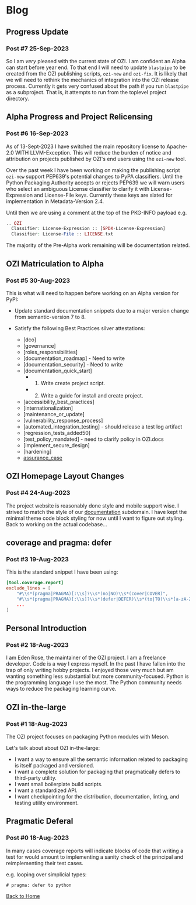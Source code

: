 # Blog

## Progress Update

### Post #7 25-Sep-2023

So I am *very* pleased with the current state of OZI. I am confident an Alpha can start before year end. To that end I will need to update ``blastpipe`` to be created from the OZI publishing scripts, ``ozi-new`` and ``ozi-fix``. It is likely that we will need to rethink the mechanics of integration into the OZI release process. Currently it gets very confused about the path if you run ``blastpipe`` as a subproject. That is, it attempts to run from the toplevel project directory.

## Alpha Progress and Project Relicensing

### Post #6 16-Sep-2023

As of 13-Sept-2023 I have switched the main repository license to Apache-2.0 WITH LLVM-Exception.
This will reduce the burden of notice and attribution on projects published by OZI's end users using the ``ozi-new`` tool.

Over the past week I have been working on making the publishing script ``ozi-new`` support PEP639's potential changes to PyPA classifiers. Until the Python Packaging Authority accepts or rejects PEP639
we will warn users who select an ambiguous License classifier to clarify it with License-Expression and License-File keys. Currently these keys are slated for implementation in Metadata-Version 2.4. 

Until then we are using a comment at the top of the PKG-INFO payload e.g.
```php
.. OZI
  Classifier: License-Expression :: [SPDX-License-Expression]
  Classifier: License-File :: LICENSE.txt
```

The majority of the Pre-Alpha work remaining will be documentation related.

## OZI Matriculation to Alpha

### Post #5 30-Aug-2023

This is what will need to happen before working on an Alpha version for PyPI:
* Update standard documentation snippets due to a major version change from semantic-version 7 to 8.
* Satisfy the following Best Practices silver attestations:

  * [dco]
  * [governance]
  * [roles_responsibilities]
  * [documentation_roadmap] - Need to write
  * [documentation_security] - Need to write
  * [documentation_quick_start]
    * 1. Write create project script.
    * 2. Write a guide for install and create project.
  * [accessibility_best_practices]
  * [internationalization]
  * [maintenance_or_update]
  * [vulnerability_response_process]
  * [automated_integration_testing] - should release a test log artifact
  * [regression_tests_added50]
  * [test_policy_mandated] - need to clarify policy in OZI.docs
  * [implement_secure_design]
  * [hardening]
  * [assurance_case](https://github.com/coreinfrastructure/best-practices-badge/blob/main/docs/security.md)

## OZI Homepage Layout Changes

### Post #4 24-Aug-2023

The project website is reasonably done style and mobile support wise.
I strived to match the style of our [documentation](https://docs.oziproject.dev/) subdomain.
I have kept the minimal theme code block styling for now until I want to figure out styling.
Back to working on the actual codebase...

## coverage and pragma: defer

### Post #3 19-Aug-2023

This is the standard snippet I have been using:

```toml
[tool.coverage.report]
exclude_lines = [
    "#\\s*(pragma|PRAGMA)[:\\s]?\\s*(no|NO)\\s*(cover|COVER)",
    "#\\s*(pragma|PRAGMA)[:\\s]?\\s*(defer|DEFER)\\s*(to|TO)\\s*[a-zA-Z0-9_]*",
    ...
]
```

## Personal Introduction

### Post #2 18-Aug-2023

I am Eden Rose, the maintainer of the OZI project.
I am a freelance developer. Code is a way I express myself.
In the past I have fallen into the trap of only writing hobby projects.
I enjoyed those very much but am wanting something less substantial but more community-focused.
Python is the programming language I use the most.
The Python community needs ways to reduce the packaging learning curve.

## OZI in-the-large

### Post #1 18-Aug-2023

The OZI project focuses on packaging Python modules with Meson.

Let's talk about about OZI in-the-large:

* I want a way to ensure all the semantic information related to packaging is itself packaged and versioned.
* I want a complete solution for packaging that pragmatically defers to third-party utility.
* I want small boilerplate build scripts.
* I want a standardized API.
* I want checkpointing for the distribution, documentation, linting, and testing utility environment.

## Pragmatic Deferal

### Post #0 18-Aug-2023

In many cases coverage reports will indicate blocks of code that writing a test for would amount to
implementing a sanity check of the principal and reimplementing their test cases.

e.g. looping over simplicial types:

```python3
# pragma: defer to python
```

[Back to Home](./README.md)
